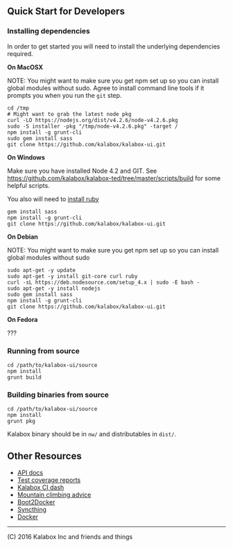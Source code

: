## Quick Start for Developers

### Installing dependencies

In order to get started you will need to install the underlying dependencies required.

**On MacOSX**

NOTE: You might want to make sure you get npm set up so you can install
global modules without sudo. Agree to install command line tools if it
prompts you when you run the `git` step.

```
cd /tmp
# Might want to grab the latest node pkg
curl -LO https://nodejs.org/dist/v4.2.6/node-v4.2.6.pkg
sudo -S installer -pkg "/tmp/node-v4.2.6.pkg" -target /
npm install -g grunt-cli
sudo gem install sass
git clone https://github.com/kalabox/kalabox-ui.git
```

**On Windows**

Make sure you have installed Node 4.2 and GIT. See https://github.com/kalabox/kalabox-ted/tree/master/scripts/build for some helpful scripts.

You also will need to [install ruby](http://dl.bintray.com/oneclick/rubyinstaller/rubyinstaller-2.0.0-p647-x64.exe)

```
gem install sass
npm install -g grunt-cli
git clone https://github.com/kalabox/kalabox-ui.git
```

**On Debian**

NOTE: You might want to make sure you get npm set up so you can install
global modules without sudo

```
sudo apt-get -y update
sudo apt-get -y install git-core curl ruby
curl -sL https://deb.nodesource.com/setup_4.x | sudo -E bash -
sudo apt-get -y install nodejs
sudo gem install sass
npm install -g grunt-cli
git clone https://github.com/kalabox/kalabox-ui.git
```

**On Fedora**

???

### Running from source


```
cd /path/to/kalabox-ui/source
npm install
grunt build
```

### Building binaries from source

```
cd /path/to/kalabox-ui/source
npm install
grunt pkg
```

Kalabox binary should be in `nw/` and distributables in `dist/`.

## Other Resources

* [API docs](http://api.kalabox.me/)
* [Test coverage reports](http://coverage.kalabox.me/)
* [Kalabox CI dash](http://ci.kalabox.me/)
* [Mountain climbing advice](https://www.youtube.com/watch?v=tkBVDh7my9Q)
* [Boot2Docker](https://github.com/boot2docker/boot2docker)
* [Syncthing](https://github.com/syncthing/syncthing)
* [Docker](https://github.com/docker/docker)

-------------------------------------------------------------------------------------
(C) 2016 Kalabox Inc and friends and things

